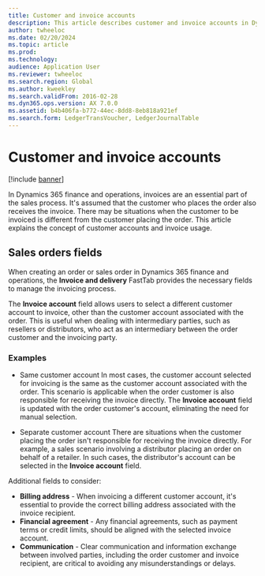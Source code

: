 ```yaml
---
title: Customer and invoice accounts
description: This article describes customer and invoice accounts in Dynamics 365 Finance. 
author: twheeloc
ms.date: 02/20/2024
ms.topic: article
ms.prod: 
ms.technology: 
audience: Application User
ms.reviewer: twheeloc
ms.search.region: Global
ms.author: kweekley
ms.search.validFrom: 2016-02-28
ms.dyn365.ops.version: AX 7.0.0
ms.assetid: b4b406fa-b772-44ec-8dd8-8eb818a921ef
ms.search.form: LedgerTransVoucher, LedgerJournalTable
---
```


# Customer and invoice accounts

[!include [banner](../includes/banner.md)]

In Dynamics 365 finance and operations, invoices are an essential part of the sales process. It's assumed that the customer who places the order also receives the invoice. There may be situations when the customer to be invoiced is different from the customer placing the order. This article explains the concept of customer accounts and invoice usage. 

## Sales orders fields
 
When creating an order or sales order in Dynamics 365 finance and operations, the **Invoice and delivery** FastTab provides the necessary fields to manage the invoicing process. 
 
The **Invoice account** field allows users to select a different customer account to invoice, other than the customer account associated with the order. This is useful when dealing with intermediary parties, such as resellers or distributors, who act as an intermediary between the order customer and the invoicing party. 
 
### Examples
 
 - Same customer account 
In most cases, the customer account selected for invoicing is the same as the customer account associated with the order. This scenario is applicable when the order customer is also responsible for receiving 
the invoice directly. The **Invoice account** field is updated with the order customer's account, eliminating the need for manual selection. 

 - Separate customer account
There are situations when the customer placing the order isn't responsible for receiving the invoice directly. For example, a sales scenario involving a distributor placing an order on behalf of a 
retailer. In such cases, the distributor's account can be selected in the **Invoice account** field. 
 
Additional fields to consider:  
 - **Billing address** - When invoicing a different customer account, it's essential to provide the correct billing address associated with the invoice recipient.
 - **Financial agreement** - Any financial agreements, such as payment terms or credit limits, should be aligned with the selected invoice account.
 - **Communication** - Clear communication and information exchange between involved parties, including the order customer and invoice recipient, are critical to avoiding any misunderstandings or delays. 
 


